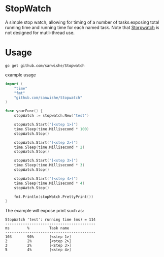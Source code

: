 # StopWatch

A simple stop watch, allowing for timing of a number of tasks.exposing total running time and running time for each named task.
Note that [Storpwatch](https://github.com/sanwishe/Stopwatch) is not designed for mutli-thread use.

# Usage

```
go get github.com/sanwishe/Stopwatch
```

example usage

```go
import (
    "time"
    "fmt"
    "github.com/sanwishe/Stopwatch"
)

func yourFunc() {
	stopWatch := stopwatch.New("test")

	stopWatch.Start("[<step 1>]")
	time.Sleep(time.Millisecond * 100)
	stopWatch.Stop()

	stopWatch.Start("[<step 2>]")
	time.Sleep(time.Millisecond * 2)
	stopWatch.Stop()

	stopWatch.Start("[<step 3>]")
	time.Sleep(time.Millisecond * 3)
	stopWatch.Stop()

	stopWatch.Start("[<step 4>]")
	time.Sleep(time.Millisecond * 4)
	stopWatch.Stop()

	fmt.Println(stopWatch.PrettyPrint())
}

```

The example will expose print such as:

```
StopWatch 'test': running time (ms) = 114
-----------------------------------------
ms        %         Task name
-----------------------------------------
103       90%       [<step 1>]
2         2%        [<step 2>]
3         2%        [<step 3>]
5         4%        [<step 4>]
```

